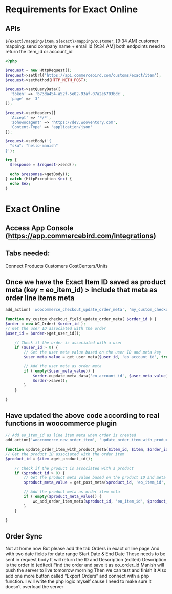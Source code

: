 # Requirements for Exact Online

## APIs

`${exact}/mapping/item`,
`${exact}/mapping/customer`,
[9:34 AM] customer mapping: send company name + email id
[9:34 AM] both endpoints need to return the item_id or account_id

```php
<?php

$request = new HttpRequest();
$request->setUrl('https://api.commercebird.com/customs/exact/item');
$request->setMethod(HTTP_METH_POST);

$request->setQueryData([
  'token' => 'b73da454-a52f-5e02-93af-07a2e6703bdc',
  'page' => '3'
]);

$request->setHeaders([
  'Accept' => '*/*',
  'zohowooagent' => 'https://dev.wooventory.com',
  'Content-Type' => 'application/json'
]);

$request->setBody('{
  "sku": "hello-manish"
}');

try {
  $response = $request->send();

  echo $response->getBody();
} catch (HttpException $ex) {
  echo $ex;
}
```

# Exact Online

## Access App Console (https://app.commercebird.com/integrations)

## Tabs needed:

Connect
Products
Customers
CostCenters/Units

## Once we have the Exact Item ID saved as product meta (key = eo_item_id) > include that meta as order line items meta

```php
add_action( 'woocommerce_checkout_update_order_meta', 'my_custom_checkout_field_update_order_meta' );

function my_custom_checkout_field_update_order_meta( $order_id ) {
$order = new WC_Order( $order_id );
// Get the user ID associated with the order
$user_id = $order->get_user_id();

    // Check if the order is associated with a user
    if ($user_id > 0) {
        // Get the user meta value based on the user ID and meta key
        $user_meta_value = get_user_meta($user_id, 'eo_account_id', true);

        // Add the user meta as order meta
        if (!empty($user_meta_value)) {
            $order->update_meta_data('eo_account_id', $user_meta_value);
            $order->save();
        }
    }

}
```

## Have updated the above code according to real functions in woocommerce plugin

```php
// Add eo_item_id as line item meta when order is created
add_action('woocommerce_new_order_item', 'update_order_item_with_product_meta', 10, 3);

function update_order_item_with_product_meta($item_id, $item, $order_id) {
// Get the product ID associated with the order item
$product_id = $item->get_product_id();

    // Check if the product is associated with a product
    if ($product_id > 0) {
        // Get the product meta value based on the product ID and meta key
        $product_meta_value = get_post_meta($product_id, 'eo_item_id', true);

        // Add the product meta as order item meta
        if (!empty($product_meta_value)) {
            wc_add_order_item_meta($product_id, 'eo_item_id', $product_meta_value);
        }
    }

}
```

## Order Sync

Not at home now
But please add the tab Orders in exact online page
And with two date fields for date range
Start Date & End Date
Those needs to be sent in request body
It will return the ID and Description (edited)
Description is the order id (edited)
Find the order and save it as eo_order_id
Manish will push the server to live tomorrow morning
Then we can test and finish it
Also add one more button called “Export Orders” and connect with a php function. I will write the php logic myself cause I need to make sure it doesn’t overload the server

